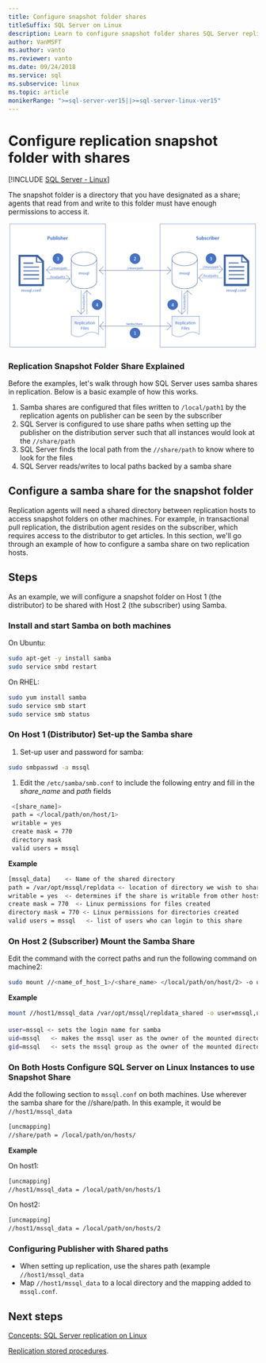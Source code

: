 ```yaml
---
title: Configure snapshot folder shares
titleSuffix: SQL Server on Linux
description: Learn to configure snapshot folder shares SQL Server replication on Linux.
author: VanMSFT
ms.author: vanto
ms.reviewer: vanto
ms.date: 09/24/2018
ms.service: sql
ms.subservice: linux
ms.topic: article
monikerRange: ">=sql-server-ver15||>=sql-server-linux-ver15"
---
```

# Configure replication snapshot folder with shares

[!INCLUDE [SQL Server - Linux](../includes/applies-to-version/sql-linux.md)]

The snapshot folder is a directory that you have designated as a share; agents that read from and write to this folder must have enough permissions to access it.

![replication diagram][1]

### Replication Snapshot Folder Share Explained

Before the examples, let's walk through how SQL Server uses samba shares in replication. Below is a basic example of how this works.

1. Samba shares are configured that files written to `/local/path1` by the replication agents on publisher can be seen by the subscriber
2. SQL Server is configured to use share paths when setting up the publisher on the distribution server such that all instances would look at the `//share/path`
3. SQL Server finds the local path from the `//share/path` to know where to look for the files
4. SQL Server reads/writes to local paths backed by a samba share


## Configure a samba share for the snapshot folder 

Replication agents will need a shared directory between replication hosts to access snapshot folders on other machines. For example, in transactional pull replication, the distribution agent resides on the subscriber, which requires access to the distributor to get articles. In this section, we'll go through an example of how to configure a samba share on two replication hosts.


## Steps

As an example, we will configure a snapshot folder on Host 1 (the distributor) to be shared with Host 2 (the subscriber) using Samba. 

### Install and start Samba on both machines 

On Ubuntu:

```bash
sudo apt-get -y install samba
sudo service smbd restart
```

On RHEL:

```bash
sudo yum install samba
sudo service smb start
sudo service smb status
```

### On Host 1 (Distributor) Set-up the Samba share 

1. Set-up user and password for samba:

  ```bash
  sudo smbpasswd -a mssql 
  ```

1. Edit the `/etc/samba/smb.conf` to include the following entry and fill in the *share_name* and *path* fields
 ```bash
  <[share_name]>
  path = </local/path/on/host/1>
  writable = yes
  create mask = 770
  directory mask 
  valid users = mssql 
  ```

  **Example**

  ```bash
  [mssql_data]    <- Name of the shared directory
  path = /var/opt/mssql/repldata <- location of directory we wish to share
  writable = yes  <- determines if the share is writable from other hosts
  create mask = 770  <- Linux permissions for files created 
  directory mask = 770 <- Linux permissions for directories created
  valid users = mssql   <- list of users who can login to this share
  ```

### On Host 2 (Subscriber)  Mount the Samba Share

Edit the command with the correct paths and run the following command on machine2:

  ```bash
  sudo mount //<name_of_host_1>/<share_name> </local/path/on/host/2> -o user=mssql,uid=mssql,gid=mssql
  ```

  **Example**

  ```bash
  mount //host1/mssql_data /var/opt/mssql/repldata_shared -o user=mssql,uid=mssql,gid=mssql

  user=mssql <- sets the login name for samba
  uid=mssql   <- makes the mssql user as the owner of the mounted directory
  gid=mssql   <- sets the mssql group as the owner of the mounted directory
  ```

### On Both Hosts  Configure SQL Server on Linux Instances to use Snapshot Share

Add the following section to `mssql.conf` on both machines. Use wherever the samba share for the //share/path. In this example, it would be `//host1/mssql_data`

  ```bash
  [uncmapping]
  //share/path = /local/path/on/hosts/
  ```

  **Example**

  On host1:

  ```bash
  [uncmapping]
  //host1/mssql_data = /local/path/on/hosts/1
  ```

  On host2:
  
  ```bash
  [uncmapping]
  //host1/mssql_data = /local/path/on/hosts/2
  ```

### Configuring Publisher with Shared paths

* When setting up replication, use the shares path (example `//host1/mssql_data`
* Map `//host1/mssql_data` to a local directory and the mapping added to `mssql.conf`.

## Next steps

[Concepts: SQL Server replication on Linux](sql-server-linux-replication.md)

[Replication stored procedures](../relational-databases/system-stored-procedures/replication-stored-procedures-transact-sql.md).

[1]: ./media/sql-server-linux-replication-snapshot-shares/image1.png
